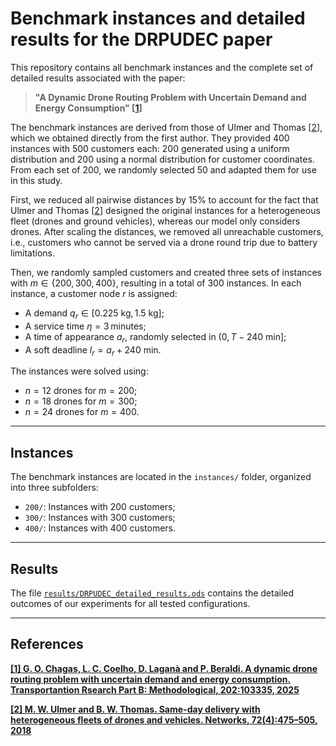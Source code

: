 # Benchmark instances and detailed results for the DRPUDEC paper

This repository contains all benchmark instances and the complete set of detailed results associated with the paper:

> **"A Dynamic Drone Routing Problem with Uncertain Demand and Energy Consumption" [[1](#references)]**

The benchmark instances are derived from those of Ulmer and Thomas [[2](#references)], which we obtained directly from the first author. They provided 400 instances with 500 customers each: 200 generated using a uniform distribution and 200 using a normal distribution for customer coordinates. From each set of 200, we randomly selected 50 and adapted them for use in this study.

First, we reduced all pairwise distances by 15% to account for the fact that Ulmer and Thomas [[2](#references)] designed the original instances for a heterogeneous fleet (drones and ground vehicles), whereas our model only considers drones. After scaling the distances, we removed all unreachable customers, i.e., customers who cannot be served via a drone round trip due to battery limitations.

Then, we randomly sampled customers and created three sets of instances with $m \in \{200, 300, 400\}$, resulting in a total of 300 instances. In each instance, a customer node $r$ is assigned:

- A demand $q_r \in [0.225\text{ kg}, 1.5\text{ kg}]$;
- A service time $\eta = 3$ minutes;
- A time of appearance $a_r$, randomly selected in $(0, T - 240\text{ min}]$;
- A soft deadline $l_r = a_r + 240\text{ min}$.

The instances were solved using:
- $n = 12$ drones for $m = 200$;
- $n = 18$ drones for $m = 300$;
- $n = 24$ drones for $m = 400$.

---

## Instances

The benchmark instances are located in the `instances/` folder, organized into three subfolders:
- `200/`: Instances with 200 customers;
- `300/`: Instances with 300 customers; 
- `400/`: Instances with 400 customers.

---

## Results

The file [`results/DRPUDEC_detailed_results.ods`](results/DRPUDEC_detailed_results.ods) contains the detailed outcomes of our experiments for all tested configurations.

---

## References

**[\[1\] G. O. Chagas, L. C. Coelho, D. Laganà and P. Beraldi. A dynamic drone routing problem with uncertain demand and energy consumption. Transportantion Rsearch Part B: Methodological, 202:103335, 2025]( https://doi.org/10.1016/j.trb.2025.103335)**

**[\[2\] M. W. Ulmer and B. W. Thomas. Same-day delivery with heterogeneous fleets of drones and vehicles. Networks, 72(4):475–505, 2018]( https://doi.org/10.1002/net.21855)**

